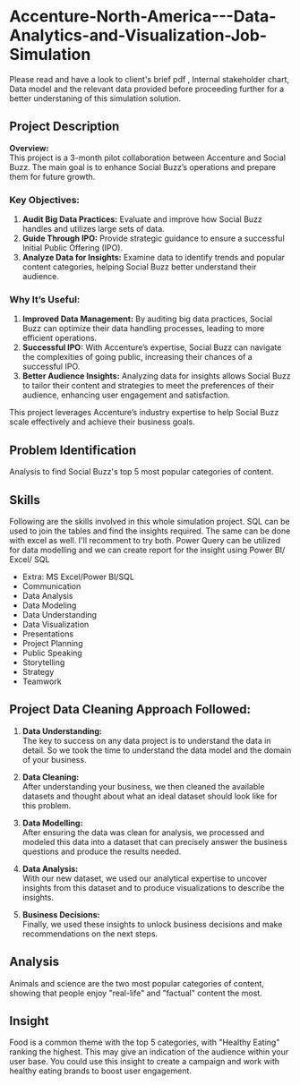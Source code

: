 # Accenture-North-America---Data-Analytics-and-Visualization-Job-Simulation
Please read and have a look to client's brief pdf , Internal stakeholder chart, Data model and the relevant data provided before proceeding further for a better understaning of this simulation solution.
## Project Description
**Overview:**  
This project is a 3-month pilot collaboration between Accenture and Social Buzz. The main goal is to enhance Social Buzz’s operations and prepare them for future growth.

### Key Objectives:
1. **Audit Big Data Practices:** Evaluate and improve how Social Buzz handles and utilizes large sets of data.
2. **Guide Through IPO:** Provide strategic guidance to ensure a successful Initial Public Offering (IPO).
3. **Analyze Data for Insights:** Examine data to identify trends and popular content categories, helping Social Buzz better understand their audience.

### Why It’s Useful:
1. **Improved Data Management:** By auditing big data practices, Social Buzz can optimize their data handling processes, leading to more efficient operations.
2. **Successful IPO:** With Accenture’s expertise, Social Buzz can navigate the complexities of going public, increasing their chances of a successful IPO.
3. **Better Audience Insights:** Analyzing data for insights allows Social Buzz to tailor their content and strategies to meet the preferences of their audience, enhancing user engagement and satisfaction.

This project leverages Accenture’s industry expertise to help Social Buzz scale effectively and achieve their business goals.

## Problem Identification
Analysis to find Social Buzz's top 5 most popular categories of content.

## Skills
Following are the skills involved in this whole simulation project. SQL can be used to join the tables and find the insights required. The same can be done with excel as well. I'll recomment to try both. Power Query can be utilized for data modelling and we can create report for the insight using Power BI/ Excel/ SQL

- Extra: MS Excel/Power BI/SQL 
- Communication
- Data Analysis 
- Data Modeling
- Data Understanding
- Data Visualization
- Presentations
- Project Planning
- Public Speaking
- Storytelling
- Strategy
- Teamwork

## Project Data Cleaning Approach Followed:
1. **Data Understanding:**  
   The key to success on any data project is to understand the data in detail. So we took the time to understand the data model and the domain of your business.
   
2. **Data Cleaning:**  
   After understanding your business, we then cleaned the available datasets and thought about what an ideal dataset should look like for this problem.
   
3. **Data Modelling:**  
   After ensuring the data was clean for analysis, we processed and modeled this data into a dataset that can precisely answer the business questions and produce the results needed.
   
4. **Data Analysis:**  
   With our new dataset, we used our analytical expertise to uncover insights from this dataset and to produce visualizations to describe the insights.
   
5. **Business Decisions:**  
   Finally, we used these insights to unlock business decisions and make recommendations on the next steps.

## Analysis
Animals and science are the two most popular categories of content, showing that people enjoy "real-life" and "factual" content the most.

## Insight
Food is a common theme with the top 5 categories, with "Healthy Eating" ranking the highest. This may give an indication of the audience within your user base. You could use this insight to create a campaign and work with healthy eating brands to boost user engagement.

